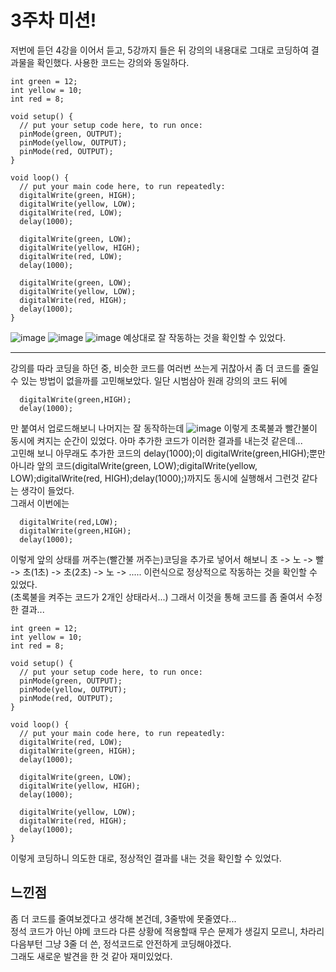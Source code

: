 3주차 미션!
====
저번에 듣던 4강을 이어서 듣고, 5강까지 들은 뒤 강의의 내용대로 그대로 코딩하여 결과물을 확인했다. 사용한 코드는 강의와 동일하다.
```
int green = 12;
int yellow = 10;
int red = 8;

void setup() {
  // put your setup code here, to run once:
  pinMode(green, OUTPUT);
  pinMode(yellow, OUTPUT);
  pinMode(red, OUTPUT);
}

void loop() {
  // put your main code here, to run repeatedly:
  digitalWrite(green, HIGH);
  digitalWrite(yellow, LOW);
  digitalWrite(red, LOW);
  delay(1000);

  digitalWrite(green, LOW);
  digitalWrite(yellow, HIGH);
  digitalWrite(red, LOW);
  delay(1000);
  
  digitalWrite(green, LOW);
  digitalWrite(yellow, LOW);
  digitalWrite(red, HIGH);
  delay(1000);
}
```   
![image](https://user-images.githubusercontent.com/67413252/162553991-fe2f1359-af54-4c39-bff2-6a52541225a8.png)
![image](https://user-images.githubusercontent.com/67413252/162553999-e40d6e2b-e76b-4f68-97d9-ed7437031aeb.png)
![image](https://user-images.githubusercontent.com/67413252/162554004-bc37d358-cbc2-4bf6-9576-9089dab29c59.png)
예상대로 잘 작동하는 것을 확인할 수 있었다.
<hr/>
강의를 따라 코딩을 하던 중, 비슷한 코드를 여러번 쓰는게 귀찮아서 좀 더 코드를 줄일수 있는 방법이 없을까를 고민해보았다.   
일단 시범삼아 원래 강의의 코드 뒤에   

```
  digitalWrite(green,HIGH);
  delay(1000);
```
만 붙여서 업로드해보니 나머지는 잘 동작하는데
![image](https://user-images.githubusercontent.com/67413252/162554359-1f9dd950-a330-49a5-bb8a-27ce35ac4dff.png)
이렇게 초록불과 빨간불이 동시에 켜지는 순간이 있었다. 아마 추가한 코드가 이러한 결과를 내는것 같은데...   
고민해 보니 아무래도 추가한 코드의 delay(1000);이 digitalWrite(green,HIGH);뿐만 아니라 앞의 코드(digitalWrite(green, LOW);digitalWrite(yellow, LOW);digitalWrite(red, HIGH);delay(1000);)까지도
동시에 실행해서 그런것 같다는 생각이 들었다.   
그래서 이번에는   

```
  digitalWrite(red,LOW);
  digitalWrite(green,HIGH);
  delay(1000);
```
이렇게 앞의 상태를 꺼주는(빨간불 꺼주는)코딩을 추가로 넣어서 해보니 초 -> 노 -> 빨 -> 초(1초) -> 초(2초) -> 노 -> ..... 이런식으로 정상적으로 작동하는 것을 확인할 수 있었다.   
(초록불을 켜주는 코드가 2개인 상태라서...)
그래서 이것을 통해 코드를 좀 줄여서 수정한 결과...

```
int green = 12;
int yellow = 10;
int red = 8;

void setup() {
  // put your setup code here, to run once:
  pinMode(green, OUTPUT);
  pinMode(yellow, OUTPUT);
  pinMode(red, OUTPUT);
}

void loop() {
  // put your main code here, to run repeatedly:
  digitalWrite(red, LOW);
  digitalWrite(green, HIGH);
  delay(1000);

  digitalWrite(green, LOW);
  digitalWrite(yellow, HIGH);
  delay(1000);
  
  digitalWrite(yellow, LOW);
  digitalWrite(red, HIGH);
  delay(1000);
}
```
이렇게 코딩하니 의도한 대로, 정상적인 결과를 내는 것을 확인할 수 있었다.   

느낀점
---
좀 더 코드를 줄여보겠다고 생각해 본건데, 3줄밖에 못줄였다...    
정석 코드가 아닌 야메 코드라 다른 상황에 적용할때 무슨 문제가 생길지 모르니, 차라리 다음부턴 그냥 3줄 더 쓴, 정석코드로 안전하게 코딩해야겠다.   
그래도 새로운 발견을 한 것 같아 재미있었다.

